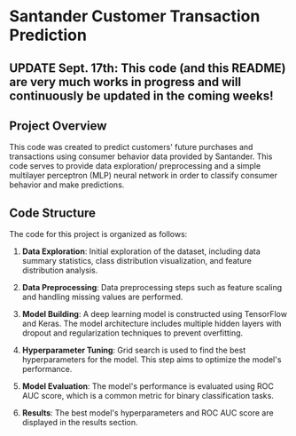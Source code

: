 
# Santander Customer Transaction Prediction

## UPDATE Sept. 17th: This code (and this README) are very much works in progress and will continuously be updated in the coming weeks!

## Project Overview

This code was created to predict customers' future purchases and transactions using consumer behavior data provided by Santander. This code serves to provide data exploration/ preprocessing and a simple multilayer perceptron (MLP) neural network in order to classify consumer behavior and make predictions. 

## Code Structure

The code for this project is organized as follows:

1. **Data Exploration**: Initial exploration of the dataset, including data summary statistics, class distribution visualization, and feature distribution analysis.

2. **Data Preprocessing**: Data preprocessing steps such as feature scaling and handling missing values are performed.

3. **Model Building**: A deep learning model is constructed using TensorFlow and Keras. The model architecture includes multiple hidden layers with dropout and regularization techniques to prevent overfitting.

4. **Hyperparameter Tuning**: Grid search is used to find the best hyperparameters for the model. This step aims to optimize the model's performance.

5. **Model Evaluation**: The model's performance is evaluated using ROC AUC score, which is a common metric for binary classification tasks.

6. **Results**: The best model's hyperparameters and ROC AUC score are displayed in the results section.
